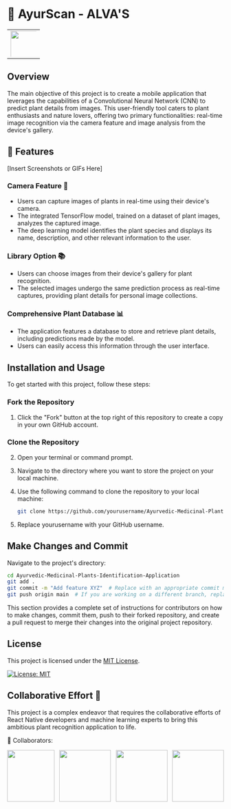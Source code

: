 # 🌿 AyurScan - ALVA'S
|   |
|:-:|
| <div style="text-align: center; width: 60px; height: 60px; overflow: hidden;"><img src="https://yt3.googleusercontent.com/ytc/APkrFKZV__KKOMeDSV37Fp2rCpWV76V76jAkO-1lIG0cjQ=s900-c-k-c0x00ffffff-no-rj" width="90" height="100"></div> |


## Overview

The main objective of this project is to create a mobile application that leverages the capabilities of a Convolutional Neural Network (CNN) to predict plant details from images. This user-friendly tool caters to plant enthusiasts and nature lovers, offering two primary functionalities: real-time image recognition via the camera feature and image analysis from the device's gallery.

## 🌱 Features

[Insert Screenshots or GIFs Here]

### Camera Feature 📸
- Users can capture images of plants in real-time using their device's camera.
- The integrated TensorFlow model, trained on a dataset of plant images, analyzes the captured image.
- The deep learning model identifies the plant species and displays its name, description, and other relevant information to the user.

### Library Option 📚
- Users can choose images from their device's gallery for plant recognition.
- The selected images undergo the same prediction process as real-time captures, providing plant details for personal image collections.

### Comprehensive Plant Database 📊
- The application features a database to store and retrieve plant details, including predictions made by the model.
- Users can easily access this information through the user interface.

## Installation and Usage

To get started with this project, follow these steps:

### Fork the Repository

1. Click the "Fork" button at the top right of this repository to create a copy in your own GitHub account.

### Clone the Repository

2. Open your terminal or command prompt.

3. Navigate to the directory where you want to store the project on your local machine.

4. Use the following command to clone the repository to your local machine:

   ```bash
   git clone https://github.com/yourusername/Ayurvedic-Medicinal-Plants-Identification-Application.git
5. Replace yourusername with your GitHub username.

## Make Changes and Commit

Navigate to the project's directory:

```bash
cd Ayurvedic-Medicinal-Plants-Identification-Application
git add .
git commit -m "Add feature XYZ"  # Replace with an appropriate commit message
git push origin main  # If you are working on a different branch, replace 'main' with the name of your branch
```
This section provides a complete set of instructions for contributors on how to make changes, commit them, push to their forked repository, and create a pull request to merge their changes into the original project repository.

## License

This project is licensed under the [MIT License](LICENSE).

[![License: MIT](https://img.shields.io/badge/License-MIT-yellow.svg)](https://opensource.org/licenses/MIT)


## Collaborative Effort 🤝
This project is a complex endeavor that requires the collaborative efforts of React Native developers and machine learning experts to bring this ambitious plant recognition application to life.

👥 Collaborators:
<div style="display: flex; justify-content: space-between;">

  <img src="https://github.com/jayasuryard31/Ayurvedic-Medicinal-Plants-Identification-Application---ALVA-S/assets/92865629/60ce1e76-da0a-4f4e-900b-badcddd18a83" width="110" height="120">
  <img src="https://github.com/hemantharya14.png" width="120" height="120" style="border-radius: 50;">
  <img src="https://poonambugade.github.io/MyPortfolio/images/11.jpg" width="120" height="120">
  <img src="https://scontent.fixe3-1.fna.fbcdn.net/v/t39.30808-6/345593437_931945744754125_2992084552686643767_n.jpg?_nc_cat=103&ccb=1-7&_nc_sid=5f2048&_nc_ohc=iT5X01bZbyMAX94nRp_&_nc_ht=scontent.fixe3-1.fna&oh=00_AfCQF_whU7is9eODpZeA3iClj6TD4ZvrxpNq2umzl4QAEQ&oe=653753C3" width="120" height="120">
</div>
